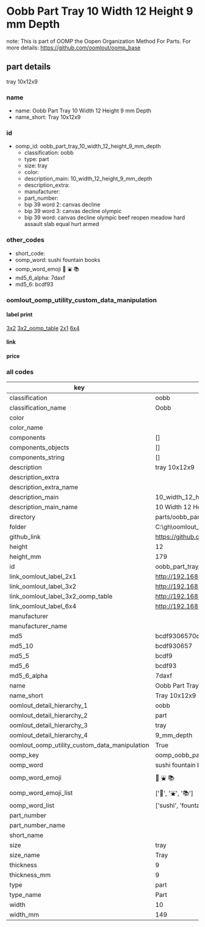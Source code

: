# Oobb Part Tray 10 Width 12 Height 9 mm Depth  

note: This is part of OOMP the Oopen Organization Method For Parts. For more details: https://github.com/oomlout/oomp_base

##  part details
  



tray 10x12x9



### name
* name: Oobb Part Tray 10 Width 12 Height 9 mm Depth
* name_short: Tray 10x12x9 
### id
* oomp_id: oobb_part_tray_10_width_12_height_9_mm_depth
  * classification: oobb
  * type: part
  * size: tray
  * color: 
  * description_main: 10_width_12_height_9_mm_depth
  * description_extra: 
  * manufacturer: 
  * part_number: 
  * bip 39 word 2: canvas decline
  * bip 39 word 3: canvas decline olympic
  * bip 39 word: canvas decline olympic beef reopen meadow hard assault slab equal hurt armed

### other_codes
* short_code: 
* oomp_word: sushi fountain books
* oomp_word_emoji :sushi: :fountain: :books:
* md5_6_alpha: 7daxf
* md5_6: bcdf93






### oomlout_oomp_utility_custom_data_manipulation
#### label print
[3x2](http://192.168.1.245:1112/?label=oomp%207daxf)
[3x2_oomp_table](http://192.168.1.108:1112/?label=oomp%207daxf)
[2x1](http://192.168.1.242:1112/?label=oomp%207daxf)
[6x4](http://192.168.1.55:1112/?label=oomp%207daxf)    

#### link

                              

#### price







### all codes 
| key | value |  
| --- | --- |  
| classification | oobb |  
| classification_name | Oobb |  
| color |  |  
| color_name |  |  
| components | [] |  
| components_objects | [] |  
| components_string | [] |  
| description | tray 10x12x9 |  
| description_extra |  |  
| description_extra_name |  |  
| description_main | 10_width_12_height_9_mm_depth |  
| description_main_name | 10 Width 12 Height 9 mm Depth |  
| directory | parts/oobb_part_tray_10_width_12_height_9_mm_depth |  
| folder | C:\gh\oomlout_oobb_version_4_generated_parts\parts\oobb_part_tray_10_width_12_height_9_mm_depth |  
| github_link | https://github.com/oomlout/oomlout_oomp_part_src/tree/main/parts/oobb_part_tray_10_width_12_height_9_mm_depth |  
| height | 12 |  
| height_mm | 179 |  
| id | oobb_part_tray_10_width_12_height_9_mm_depth |  
| link_oomlout_label_2x1 | http://192.168.1.242:1112/?label=oomp%207daxf |  
| link_oomlout_label_3x2 | http://192.168.1.245:1112/?label=oomp%207daxf |  
| link_oomlout_label_3x2_oomp_table | http://192.168.1.108:1112/?label=oomp%207daxf |  
| link_oomlout_label_6x4 | http://192.168.1.55:1112/?label=oomp%207daxf |  
| manufacturer |  |  
| manufacturer_name |  |  
| md5 | bcdf9306570d8d2626db3141348e390d |  
| md5_10 | bcdf930657 |  
| md5_5 | bcdf9 |  
| md5_6 | bcdf93 |  
| md5_6_alpha | 7daxf |  
| name | Oobb Part Tray 10 Width 12 Height 9 mm Depth |  
| name_short | Tray 10x12x9  |  
| oomlout_detail_hierarchy_1 | oobb |  
| oomlout_detail_hierarchy_2 | part |  
| oomlout_detail_hierarchy_3 | tray |  
| oomlout_detail_hierarchy_4 | 9_mm_depth |  
| oomlout_oomp_utility_custom_data_manipulation | True |  
| oomp_key | oomp_oobb_part_tray_10_width_12_height_9_mm_depth |  
| oomp_word | sushi fountain books |  
| oomp_word_emoji | :sushi: :fountain: :books: |  
| oomp_word_emoji_list | [':sushi:', ':fountain:', ':books:'] |  
| oomp_word_list | ['sushi', 'fountain', 'books'] |  
| part_number |  |  
| part_number_name |  |  
| short_name |  |  
| size | tray |  
| size_name | Tray |  
| thickness | 9 |  
| thickness_mm | 9 |  
| type | part |  
| type_name | Part |  
| width | 10 |  
| width_mm | 149 |  
